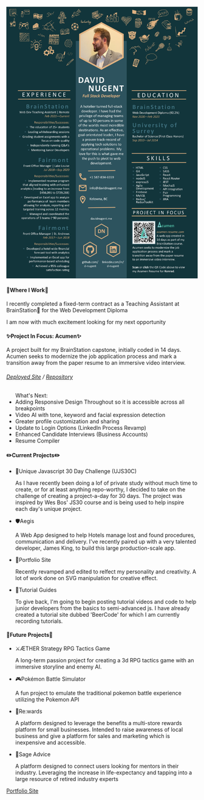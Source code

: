 [![Header](https://github.com/D-Nugent/D-Nugent/blob/43344aecfa57904d3c0cdf064fa229148b2dbd5c/David_Nugent__Resume.jpg "Header")](https://www.davidnugent.me)


<h4>👔Where I Work👔</h4> 
<p>I recently completed a fixed-term contract as a Teaching Assistant at BrainStation🧠 for the Web Development Diploma</p>
<p>I am now with much excitement looking for my next opportunity</p>

<h4>✨Project In Focus: Acumen✨</h4>
<p>A project built for my BrainStation capstone, initially coded in 14 days. Acumen seeks to modernize the job application process and mark a transition away from the paper resume to an immersive video interview.</p>
<h6><a href="https://www.acumen-resume.com">Deployed Site</a> / <a href="https://github.com/D-Nugent/capstone-acumen">Repository</a></h6>
<ul> What's Next:
  <li>Adding Responsive Design Throughout so it is accessible across all breakpoints</li>
  <li>Video AI with tone, keyword and facial expression detection</li>
  <li>Greater profile customization and sharing</li>
  <li>Update to Login Options (LinkedIn Process Revamp)</li>
  <li>Enhanced Candidate Interviews (Business Accounts) </li>
  <li>Resume Compiler</li>
</ul>
<h4>✏️Current Projects✏️</h4>
<ul>
  <li>📁Unique Javascript 30 Day Challenge (UJS30C)
    <p>As I have recently been doing a lof of private study without much time to create, or for at least anything repo-worthy, I decided to take on the challenge of creating a project-a-day for 30 days. The project was inspired by Wes Bos' JS30 course and is being used to help inspire each day's unique project.</p>
  </li>
  <li>🛡️Aegis
    <p>A Web App designed to help Hotels manage lost and found procedures, communication and delivery. I've recently paired up with a very talented developer, James King, to build this large production-scale app.</p>
  </li>
  <li>📁Portfolio Site
    <p>Recently revamped and edited to relfect my personality and creativity. A lot of work done on SVG manipulation for creative effect.</p>
  </li>
  <li>🍎Tutorial Guides
    <p>To give back, I'm going to begin posting tutorial videos and code to help junior developers from the basics to semi-advanced js. I have already created a tutorial site dubbed 'BeerCode' for which I am currently recording tutorials.</p>
  </li>
</ul>
<h4>📅Future Projects📅</h4>
<ul>
  <li>⚔️ÆTHER Strategy RPG Tactics Game
    <p>A long-term passion project for creating a 3d RPG tactics game with an immersive storyline and enemy AI.</p>
  </li>
  <li>🎮Pokémon Battle Simulator
    <p>A fun project to emulate the traditional pokemon battle experience utilizing the Pokemon API</p>
  </li>
  <li>🎁Re:wards
    <p>A platform designed to leverage the benefits a multi-store rewards platform for small businesses. Intended to raise awareness of local business and give a platform for sales and marketing which is inexpensive and accessible.</p>
  </li>
  <li>🧙Sage Advice
    <p>A platform designed to connect users looking for mentors in their industry. Leveraging the
increase in life-expectancy and tapping into a large resource of retired industry experts</p>
  </li>
</ul>

<a href="https://www.davidnugent.me">Portfolio Site</a>
